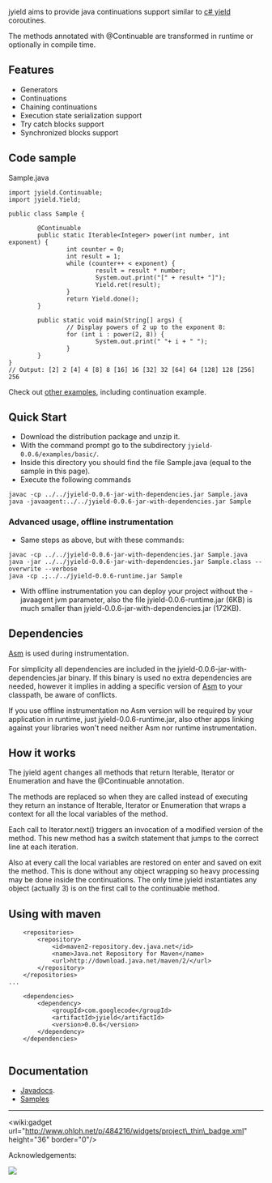 jyield aims to provide java continuations support similar to [c# yield](http://msdn.microsoft.com/en-us/library/9k7k7cf0.aspx) coroutines.

The methods annotated with @Continuable are transformed in runtime or optionally in compile time.
## Features ##
  * Generators
  * Continuations
  * Chaining continuations
  * Execution state serialization support
  * Try catch blocks support
  * Synchronized blocks support
## Code sample ##
Sample.java
```
import jyield.Continuable;
import jyield.Yield;

public class Sample {
        
        @Continuable
        public static Iterable<Integer> power(int number, int exponent) {
                int counter = 0;
                int result = 1;
                while (counter++ < exponent) {
                        result = result * number;
                        System.out.print("[" + result+ "]");
                        Yield.ret(result);
                }
                return Yield.done();
        }

        public static void main(String[] args) {
                // Display powers of 2 up to the exponent 8:
                for (int i : power(2, 8)) {
                        System.out.print(" "+ i + " ");
                }
        }
}
// Output: [2] 2 [4] 4 [8] 8 [16] 16 [32] 32 [64] 64 [128] 128 [256] 256
```

Check out [other examples](Samples.md), including continuation example.

## Quick Start ##
  * Download the distribution package and unzip it.
  * With the command prompt go to the subdirectory `jyield-0.0.6/examples/basic/`.
  * Inside this directory you should find the file Sample.java (equal to the sample in this page).
  * Execute the following commands
```
javac -cp ../../jyield-0.0.6-jar-with-dependencies.jar Sample.java
java -javaagent:../../jyield-0.0.6-jar-with-dependencies.jar Sample
```
### Advanced usage, offline instrumentation ###
  * Same steps as above, but with these commands:
```
javac -cp ../../jyield-0.0.6-jar-with-dependencies.jar Sample.java
java -jar ../../jyield-0.0.6-jar-with-dependencies.jar Sample.class --overwrite --verbose
java -cp .;../../jyield-0.0.6-runtime.jar Sample
```
  * With offline instrumentation you can deploy your project without the -javaagent jvm parameter, also the file jyield-0.0.6-runtime.jar (6KB) is much smaller than jyield-0.0.6-jar-with-dependencies.jar (172KB).

## Dependencies ##
[Asm](http://asm.ow2.org/) is used during instrumentation.

For simplicity all dependencies are included in the jyield-0.0.6-jar-with-dependencies.jar binary.
If this binary is used no extra dependencies are needed, however it implies in adding a specific version of [Asm](http://asm.ow2.org/) to your classpath, be aware of conflicts.

If you use offline instrumentation no Asm version will be required by your application in runtime, just jyield-0.0.6-runtime.jar, also other apps linking against your libraries won't need neither Asm nor runtime instrumentation.

## How it works ##
The jyield agent changes all methods that return Iterable, Iterator or Enumeration and have the @Continuable annotation.

The methods are replaced so when they are called instead of executing they return an instance of Iterable, Iterator or Enumeration that wraps a context for all the local variables of the method.

Each call to Iterator.next() triggers an invocation of a modified version of the method. This new method has a switch statement that jumps to the correct line at each iteration.

Also at every call the local variables are restored on enter and saved on exit the method. This is done without any object wrapping so heavy processing may be done inside the continuations. The only time jyield instantiates any object (actually 3) is on the first call to the continuable method.

## Using with maven ##
```
	<repositories>
		<repository>
			<id>maven2-repository.dev.java.net</id>
			<name>Java.net Repository for Maven</name>
			<url>http://download.java.net/maven/2/</url>
		</repository>
	</repositories>
...

	<dependencies>
		<dependency>
			<groupId>com.googlecode</groupId>
			<artifactId>jyield</artifactId>
			<version>0.0.6</version>
		</dependency>
	</dependencies>


```
## Documentation ##

  * [Javadocs](http://jyield.googlecode.com/svn/wiki/apidocs/index.html).
  * [Samples](Samples.md)


---

&lt;wiki:gadget url="http://www.ohloh.net/p/484216/widgets/project\_thin\_badge.xml" height="36" border="0"/&gt;

Acknowledgements:

[![](http://asm.ow2.org/images/poweredbyasm.gif)](http://asm.ow2.org/)
